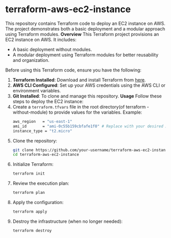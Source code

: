 # terraform-aws-ec2-instance
This repository contains Terraform code to deploy an EC2 instance on AWS. The project demonstrates both a basic deployment and a modular approach using Terraform modules.
**Overview**
This Terraform project provisions an EC2 instance on AWS. It includes:
- A basic deployment without modules.
- A modular deployment using Terraform modules for better reusability and organization.

Before using this Terraform code, ensure you have the following:
1. **Terraform Installed**: Download and install Terraform from [here](https://www.terraform.io/downloads.html).
2. **AWS CLI Configured**: Set up your AWS credentials using the AWS CLI or environment variables.
3. **Git Installed**: To clone and manage this repository.
**Usage**
Follow these steps to deploy the EC2 instance:
1. Create a `terraform.tfvars` file in the root directory(of terraform -without-module) to provide values for the variables. Example:
   ```bash
   aws_region   = "us-east-1"
   ami_id       = "ami-0c55b159cbfafe1f0" # Replace with your desired AMI ID
   instance_type = "t2.micro"
2. Clone the repository:
   ```bash
   git clone https://github.com/your-username/terraform-aws-ec2-instance.git
   cd terraform-aws-ec2-instance
3. Initialize Terraform:
   ```bash
   terraform init
4. Review the execution plan:
   ```bash
   terraform plan
5. Apply the configuration:
   ```bash
   terraform apply
6. Destroy the infrastructure (when no longer needed):
   ```bash
   terraform destroy
